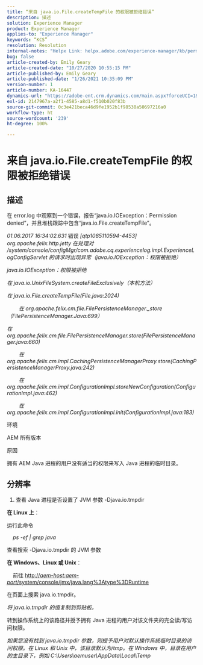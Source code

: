 ```yaml
---
title: “来自 java.io.File.createTempFile 的权限被拒绝错误”
description: 描述
solution: Experience Manager
product: Experience Manager
applies-to: "Experience Manager"
keywords: “KCS”
resolution: Resolution
internal-notes: "Helpx Link: helpx.adobe.com/experience-manager/kb/permission_denied_error_from_java_io_file.html"
bug: false
article-created-by: Emily Geary
article-created-date: "10/27/2020 10:55:15 PM"
article-published-by: Emily Geary
article-published-date: "1/26/2021 10:35:09 PM"
version-number: 1
article-number: KA-16447
dynamics-url: "https://adobe-ent.crm.dynamics.com/main.aspx?forceUCI=1&pagetype=entityrecord&etn=knowledgearticle&id=bfc91274-a718-eb11-a813-000d3a5937f3"
exl-id: 2147967a-a2f1-4585-a8d1-f510b020f83b
source-git-commit: 0c3e421beca46d9fe1952b1f98538a50697216a0
workflow-type: ht
source-wordcount: '239'
ht-degree: 100%

---
```


# 来自 java.io.File.createTempFile 的权限被拒绝错误

## 描述

在 error.log 中观察到一个错误，报告“java.io.IOException：Permission denied”，并且堆栈跟踪中包含“java.io.File.createTempFile”。

<em>01.06.2017 16:34:02.631 </em>错误<em> [qtp1085110594-4453] org.apache.felix.http.jetty 在处理对 /system/console/configMgr/com.adobe.cq.experiencelog.impl.ExperienceLogConfigServlet 的请求时出现异常（java.io.IOException：权限被拒绝）</em>

<em>java.io.IOException：权限被拒绝</em>

<em>在 java.io.UnixFileSystem.createFileExclusively（本机方法）</em>

<em>在 java.io.File.createTempFile(File.java:2024)</em>

<em>        在 org.apache.felix.cm.file.FilePersistenceManager._store（FilePersistenceManager.Java:699）</em>

<em>在 org.apache.felix.cm.file.FilePersistenceManager.store(FilePersistenceManager.java:660)</em>

<em>        在 org.apache.felix.cm.impl.CachingPersistenceManagerProxy.store(CachingPersistenceManagerProxy.java:242)</em>

<em>        在 org.apache.felix.cm.impl.ConfigurationImpl.storeNewConfiguration(ConfigurationImpl.java:462)</em>

<em>        在 org.apache.felix.cm.impl.ConfigurationImpl.init(ConfigurationImpl.java:183)</em>


环境



AEM 所有版本


原因



拥有 AEM Java 进程的用户没有适当的权限来写入 Java 进程的临时目录。

## 分辨率

1. 查看 Java 进程是否设置了 JVM 参数 -Djava.io.tmpdir




<b>在 Linux 上</b>：

运行此命令

<em>    ps -ef | grep java</em>

查看搜索 -Djava.io.tmpdir 的 JVM 参数

<b>在 Windows、Linux 或 Unix</b>：

    前往 [http://<em>aem-host:aem-port</em>/system/console/jmx/java.lang%3Atype%3DRuntime](http://aem-host:aem-port/system/console/jmx/java.lang%3Atype%3DRuntime)

在页面上搜索 java.io.tmpdir。

<em>   将 java.io.tmpdir 的值复制到剪贴板。

</em>   转到操作系统上的该路径并授予拥有 Java 进程的用户对该文件夹的完全读/写访问权限。

<em>   如果您没有找到 java.io.tmpdir 参数，则授予用户对默认操作系统临时目录的访问权限。在 Linux 和 Unix 中，该目录默认为/tmp。在 Windows 中，目录在用户的主目录下，例如 C:\Users\aemuser\AppData\Local\Temp
